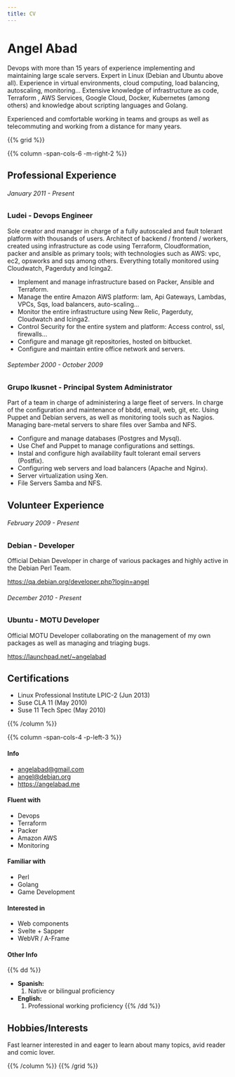 ```yaml
---
title: CV
---
```

# Angel Abad
Devops with more than 15 years of experience implementing and maintaining large scale servers. Expert in Linux (Debian and Ubuntu above all). Experience in virtual environments, cloud computing, load balancing, autoscaling, monitoring… Extensive knowledge of infrastructure as code, Terraform , AWS Services, Google Cloud, Docker, Kubernetes (among others) and knowledge about scripting languages and Golang.

Experienced and comfortable working in teams and groups as well as telecommuting and working from a distance for many years.

{{% grid %}}

{{% column -span-cols-6 -m-right-2 %}}
## Professional Experience
###### *January 2011 - Present*
### Ludei - Devops Engineer

Sole creator and manager in charge of a fully autoscaled and fault tolerant platform with thousands of users. Architect of backend / frontend / workers, created using infrastructure as code using Terraform, Cloudformation, packer and ansible as primary tools; with technologies such as AWS: vpc, ec2, opsworks and sqs among others. Everything totally monitored using Cloudwatch, Pagerduty and Icinga2.

* Implement and manage infrastructure based on Packer, Ansible and Terraform.
* Manage the entire Amazon AWS platform: Iam, Api Gateways, Lambdas, VPCs, Sqs,  load balancers, auto-scaling...
* Monitor the entire infrastructure using New Relic, Pagerduty, Cloudwatch and Icinga2.
* Control Security for the entire system and platform: Access control, ssl, firewalls...
* Configure and manage git repositories, hosted on bitbucket.
* Configure and maintain entire office network and servers.

###### *September 2000 - October 2009*
### Grupo Ikusnet - Principal System Administrator

Part of a team in charge of administering a large fleet of servers. In charge of the configuration and maintenance of bbdd, email, web, git, etc. Using Puppet and Debian servers, as well as monitoring tools such as Nagios. Managing bare-metal servers to share files over Samba and NFS.

* Configure and manage databases (Postgres and Mysql).
* Use Chef and Puppet to manage configurations and settings.
* Instal and configure high availability fault tolerant email servers (Postfix).
* Configuring web servers and load balancers (Apache and Nginx).
* Server virtualization using Xen.
* File Servers Samba and NFS.

## Volunteer Experience
###### *February 2009 - Present*
### Debian - Developer

Official Debian Developer in charge of various packages and highly active in the Debian Perl Team.

https://qa.debian.org/developer.php?login=angel

###### *December 2010 - Present*
### Ubuntu - MOTU Developer

Official MOTU Developer collaborating on the management of my own packages as well as managing and triaging bugs.

https://launchpad.net/~angelabad

## Certifications

* Linux Professional Institute LPIC-2 (Jun 2013)
* Suse CLA 11 (May 2010)
* Suse 11 Tech Spec (May 2010)


{{% /column %}}

{{% column -span-cols-4 -p-left-3 %}}
#### Info
  * [angelabad@gmail.com](mailto:angelabad@gmail.com)
  * [angel@debian.org](mailto:angel@debian.org)
  * https://angelabad.me

#### Fluent with
  * Devops
  * Terraform
  * Packer
  * Amazon AWS
  * Monitoring

#### Familiar with
  * Perl
  * Golang
  * Game Development

#### Interested in
  * Web components
  * Svelte + Sapper
  * WebVR / A-Frame


#### Other Info
{{% dd %}}
- **Spanish:**
  1. Native or bilingual proficiency
- **English:**
  1. Professional working proficiency
{{% /dd %}}


## Hobbies/Interests
Fast learner interested in and eager to learn about many topics, avid reader and comic lover. 

{{% /column %}}
{{% /grid %}}
